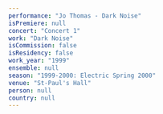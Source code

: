 ```yaml
---
performance: "Jo Thomas - Dark Noise"
isPremiere: null
concert: "Concert 1"
work: "Dark Noise"
isCommission: false
isResidency: false
work_year: "1999"
ensemble: null
season: "1999-2000: Electric Spring 2000"
venue: "St-Paul's Hall"
person: null
country: null
---
```


